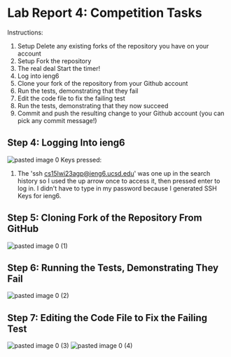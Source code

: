 # Lab Report 4: Competition Tasks

Instructions:
1. Setup Delete any existing forks of the repository you have on your account
2. Setup Fork the repository
3. The real deal Start the timer!
4. Log into ieng6
5. Clone your fork of the repository from your Github account
6. Run the tests, demonstrating that they fail
7. Edit the code file to fix the failing test
8. Run the tests, demonstrating that they now succeed
9. Commit and push the resulting change to your Github account (you can pick any commit message!)

## Step 4: Logging Into ieng6
![pasted image 0](https://user-images.githubusercontent.com/110694499/221438108-5bf3c1fa-f031-4677-9d94-f80f8f70d0df.png)
Keys pressed:
  1. <up><enter>
  The 'ssh cs15lwi23agp@ieng6.ucsd.edu' was one up in the search history so I used the up arrow once to access it, then pressed enter to log in. I didn't have to type in my password because I generated SSH Keys for ieng6.

## Step 5: Cloning Fork of the Repository From GitHub
![pasted image 0 (1)](https://user-images.githubusercontent.com/110694499/221438126-6b271d7f-88d3-403d-a254-16f878c29071.png)

## Step 6: Running the Tests, Demonstrating They Fail
![pasted image 0 (2)](https://user-images.githubusercontent.com/110694499/221438207-f68b4bf9-df62-4bcc-97c6-98402a12a1c6.png)

## Step 7: Editing the Code File to Fix the Failing Test
![pasted image 0 (3)](https://user-images.githubusercontent.com/110694499/221438289-d3db8456-9473-48a2-893d-2cc62296a108.png)
![pasted image 0 (4)](https://user-images.githubusercontent.com/110694499/221438294-5f0d0c8f-42b5-405e-bef1-8fa66192655e.png)

